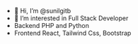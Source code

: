 - 👋 Hi, I’m @sunilgitb
- 👀 I’m interested in Full Stack Developer
- Backend PHP and Python
- Frontend React, Tailwind Css, Bootstrap

<!---
sunilgitb/sunilgitb is a ✨ special ✨ repository because its `README.md` (this file) appears on your GitHub profile.
You can click the Preview link to take a look at your changes.
--->
